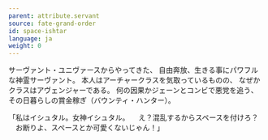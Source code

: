 ```yaml
---
parent: attribute.servant
source: fate-grand-order
id: space-ishtar
language: ja
weight: 0
---
```


サーヴァント・ユニヴァースからやってきた、
自由奔放、生きる事にパワフルな神霊サーヴァント。
本人はアーチャークラスを気取っているものの、
なぜかクラスはアヴェンジャーである。
何の因果かジェーンとコンビで悪党を追う、
その日暮らしの賞金稼ぎ（バウンティ・ハンター）。

「私はイシュタル。女神イシュタル。
　え？混乱するからスペースを付けろ？
　お断りよ、スペースとか可愛くないじゃん！」
